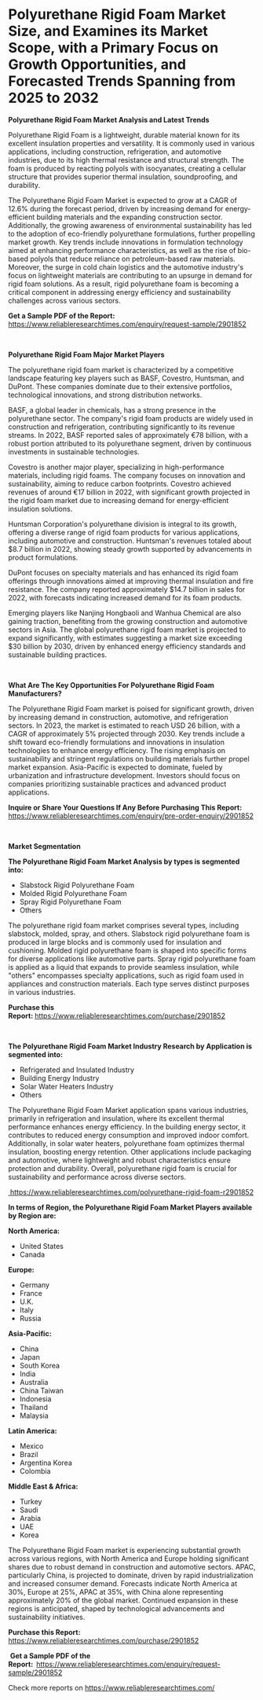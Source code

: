 <p><h1>Polyurethane Rigid Foam Market Size, and Examines its Market Scope, with a Primary Focus on Growth Opportunities, and Forecasted Trends Spanning from 2025 to 2032</h1></p><p><strong>Polyurethane Rigid Foam Market Analysis and Latest Trends</strong></p>
<p><p>Polyurethane Rigid Foam is a lightweight, durable material known for its excellent insulation properties and versatility. It is commonly used in various applications, including construction, refrigeration, and automotive industries, due to its high thermal resistance and structural strength. The foam is produced by reacting polyols with isocyanates, creating a cellular structure that provides superior thermal insulation, soundproofing, and durability.</p><p>The Polyurethane Rigid Foam Market is expected to grow at a CAGR of 12.6% during the forecast period, driven by increasing demand for energy-efficient building materials and the expanding construction sector. Additionally, the growing awareness of environmental sustainability has led to the adoption of eco-friendly polyurethane formulations, further propelling market growth. Key trends include innovations in formulation technology aimed at enhancing performance characteristics, as well as the rise of bio-based polyols that reduce reliance on petroleum-based raw materials. Moreover, the surge in cold chain logistics and the automotive industry's focus on lightweight materials are contributing to an upsurge in demand for rigid foam solutions. As a result, rigid polyurethane foam is becoming a critical component in addressing energy efficiency and sustainability challenges across various sectors.</p></p>
<p><strong>Get a Sample PDF of the Report:&nbsp;</strong> <a href="https://www.reliableresearchtimes.com/enquiry/request-sample/2901852?utm_campaign=3311&utm_medium=2&utm_source=Github&utm_content=ia&utm_term=16032025&utm_id=polyurethane-rigid-foam">https://www.reliableresearchtimes.com/enquiry/request-sample/2901852</a></p>
<p>&nbsp;</p>
<p><strong>Polyurethane Rigid Foam Major Market Players</strong></p>
<p><p>The polyurethane rigid foam market is characterized by a competitive landscape featuring key players such as BASF, Covestro, Huntsman, and DuPont. These companies dominate due to their extensive portfolios, technological innovations, and strong distribution networks.</p><p>BASF, a global leader in chemicals, has a strong presence in the polyurethane sector. The company's rigid foam products are widely used in construction and refrigeration, contributing significantly to its revenue streams. In 2022, BASF reported sales of approximately €78 billion, with a robust portion attributed to its polyurethane segment, driven by continuous investments in sustainable technologies.</p><p>Covestro is another major player, specializing in high-performance materials, including rigid foams. The company focuses on innovation and sustainability, aiming to reduce carbon footprints. Covestro achieved revenues of around €17 billion in 2022, with significant growth projected in the rigid foam market due to increasing demand for energy-efficient insulation solutions.</p><p>Huntsman Corporation's polyurethane division is integral to its growth, offering a diverse range of rigid foam products for various applications, including automotive and construction. Huntsman's revenues totaled about $8.7 billion in 2022, showing steady growth supported by advancements in product formulations.</p><p>DuPont focuses on specialty materials and has enhanced its rigid foam offerings through innovations aimed at improving thermal insulation and fire resistance. The company reported approximately $14.7 billion in sales for 2022, with forecasts indicating increased demand for its foam products.</p><p>Emerging players like Nanjing Hongbaoli and Wanhua Chemical are also gaining traction, benefiting from the growing construction and automotive sectors in Asia. The global polyurethane rigid foam market is projected to expand significantly, with estimates suggesting a market size exceeding $30 billion by 2030, driven by enhanced energy efficiency standards and sustainable building practices.</p></p>
<p>&nbsp;</p>
<p><strong>What Are The Key Opportunities For Polyurethane Rigid Foam Manufacturers?</strong></p>
<p><p>The Polyurethane Rigid Foam market is poised for significant growth, driven by increasing demand in construction, automotive, and refrigeration sectors. In 2023, the market is estimated to reach USD 26 billion, with a CAGR of approximately 5% projected through 2030. Key trends include a shift toward eco-friendly formulations and innovations in insulation technologies to enhance energy efficiency. The rising emphasis on sustainability and stringent regulations on building materials further propel market expansion. Asia-Pacific is expected to dominate, fueled by urbanization and infrastructure development. Investors should focus on companies prioritizing sustainable practices and advanced product applications.</p></p>
<p><strong>Inquire or Share Your Questions If Any Before Purchasing This Report:</strong> <a href="https://www.reliableresearchtimes.com/enquiry/pre-order-enquiry/2901852?utm_campaign=3311&utm_medium=2&utm_source=Github&utm_content=ia&utm_term=16032025&utm_id=polyurethane-rigid-foam">https://www.reliableresearchtimes.com/enquiry/pre-order-enquiry/2901852</a></p>
<p>&nbsp;</p>
<p><strong>Market Segmentation</strong></p>
<p><strong>The Polyurethane Rigid Foam Market Analysis by types is segmented into:</strong></p>
<p><ul><li>Slabstock Rigid Polyurethane Foam</li><li>Molded Rigid Polyurethane Foam</li><li>Spray Rigid Polyurethane Foam</li><li>Others</li></ul></p>
<p><p>The polyurethane rigid foam market comprises several types, including slabstock, molded, spray, and others. Slabstock rigid polyurethane foam is produced in large blocks and is commonly used for insulation and cushioning. Molded rigid polyurethane foam is shaped into specific forms for diverse applications like automotive parts. Spray rigid polyurethane foam is applied as a liquid that expands to provide seamless insulation, while "others" encompasses specialty applications, such as rigid foam used in appliances and construction materials. Each type serves distinct purposes in various industries.</p></p>
<p><strong>Purchase this Report:&nbsp;</strong><a href="https://www.reliableresearchtimes.com/purchase/2901852?utm_campaign=3311&utm_medium=2&utm_source=Github&utm_content=ia&utm_term=16032025&utm_id=polyurethane-rigid-foam">https://www.reliableresearchtimes.com/purchase/2901852</a></p>
<p>&nbsp;</p>
<p><strong>The Polyurethane Rigid Foam Market Industry Research by Application is segmented into:</strong></p>
<p><ul><li>Refrigerated and Insulated Industry</li><li>Building Energy Industry</li><li>Solar Water Heaters Industry</li><li>Others</li></ul></p>
<p><p>The Polyurethane Rigid Foam Market application spans various industries, primarily in refrigeration and insulation, where its excellent thermal performance enhances energy efficiency. In the building energy sector, it contributes to reduced energy consumption and improved indoor comfort. Additionally, in solar water heaters, polyurethane foam optimizes thermal insulation, boosting energy retention. Other applications include packaging and automotive, where lightweight and robust characteristics ensure protection and durability. Overall, polyurethane rigid foam is crucial for sustainability and performance across diverse sectors.</p></p>
<p><a href="https://www.reliableresearchtimes.com/polyurethane-rigid-foam-r2901852?utm_campaign=3311&utm_medium=2&utm_source=Github&utm_content=ia&utm_term=16032025&utm_id=polyurethane-rigid-foam">&nbsp;https://www.reliableresearchtimes.com/polyurethane-rigid-foam-r2901852</a></p>
<p><strong>In terms of Region, the Polyurethane Rigid Foam Market Players available by Region are:</strong></p>
<p>
    <p> <strong> North America: </strong>
        <ul>
            <li>United States</li>
            <li>Canada</li>
        </ul>
        </p> 
    <p> <strong> Europe: </strong>
        <ul>
            <li>Germany</li>
            <li>France</li>
            <li>U.K.</li>
            <li>Italy</li>
            <li>Russia</li>
        </ul>
        </p> 
    <p> <strong> Asia-Pacific: </strong>
        <ul>
            <li>China</li>
            <li>Japan</li>
            <li>South Korea</li>
            <li>India</li>
            <li>Australia</li>
            <li>China Taiwan</li>
            <li>Indonesia</li>
            <li>Thailand</li>
            <li>Malaysia</li>
        </ul>
        </p> 
    <p> <strong> Latin America: </strong>
        <ul>
            <li>Mexico</li>
            <li>Brazil</li>
            <li>Argentina Korea</li>
            <li>Colombia</li>
        </ul>
        </p> 
    <p> <strong> Middle East & Africa: </strong>
        <ul>
            <li>Turkey</li>
            <li>Saudi</li>
            <li>Arabia</li>
            <li>UAE</li>
            <li>Korea</li>
        </ul>
    </p>
    </p>
<p><p>The Polyurethane Rigid Foam market is experiencing substantial growth across various regions, with North America and Europe holding significant shares due to robust demand in construction and automotive sectors. APAC, particularly China, is projected to dominate, driven by rapid industrialization and increased consumer demand. Forecasts indicate North America at 30%, Europe at 25%, APAC at 35%, with China alone representing approximately 20% of the global market. Continued expansion in these regions is anticipated, shaped by technological advancements and sustainability initiatives.</p></p>
<p><strong>Purchase this Report: </strong><a href="https://www.reliableresearchtimes.com/purchase/2901852?utm_campaign=3311&utm_medium=2&utm_source=Github&utm_content=ia&utm_term=16032025&utm_id=polyurethane-rigid-foam">https://www.reliableresearchtimes.com/purchase/2901852</a></p>
<p>&nbsp;<strong>Get a Sample PDF of the Report:&nbsp;&nbsp;</strong><a href="https://www.reliableresearchtimes.com/enquiry/request-sample/2901852?utm_campaign=3311&utm_medium=2&utm_source=Github&utm_content=ia&utm_term=16032025&utm_id=polyurethane-rigid-foam">https://www.reliableresearchtimes.com/enquiry/request-sample/2901852</a></p>
<p><strong></strong></p>
<p>Check more reports on <a href="https://www.reliableresearchtimes.com/?utm_campaign=3311&utm_medium=2&utm_source=Github&utm_content=ia&utm_term=16032025&utm_id=polyurethane-rigid-foam">https://www.reliableresearchtimes.com/</a></p>
